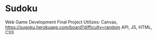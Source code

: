 # Sudoku
Web Game Development Final Project
Utilizes:
  Canvas,
  https://sugoku.herokuapp.com/board?difficulty=random API,
  JS,
  HTML,
  CSS

